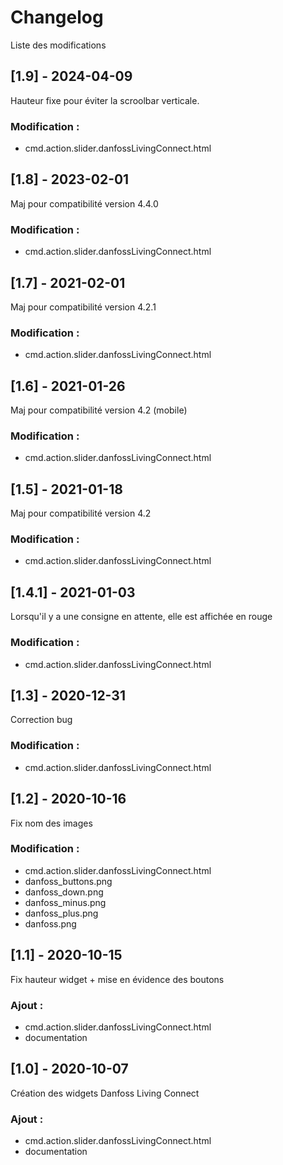 # Changelog
Liste des modifications

## [1.9] - 2024-04-09
Hauteur fixe pour éviter la scroolbar verticale.
### Modification :
- cmd.action.slider.danfossLivingConnect.html

## [1.8] - 2023-02-01
Maj pour compatibilité version 4.4.0
### Modification :
- cmd.action.slider.danfossLivingConnect.html

## [1.7] - 2021-02-01
Maj pour compatibilité version 4.2.1
### Modification :
- cmd.action.slider.danfossLivingConnect.html

## [1.6] - 2021-01-26
Maj pour compatibilité version 4.2 (mobile)
### Modification :
- cmd.action.slider.danfossLivingConnect.html

## [1.5] - 2021-01-18
Maj pour compatibilité version 4.2
### Modification :
- cmd.action.slider.danfossLivingConnect.html

## [1.4.1] - 2021-01-03
Lorsqu'il y a une consigne en attente, elle est affichée en rouge
### Modification :
- cmd.action.slider.danfossLivingConnect.html

## [1.3] - 2020-12-31
Correction bug
### Modification :
- cmd.action.slider.danfossLivingConnect.html

## [1.2] - 2020-10-16
Fix nom des images
### Modification :
- cmd.action.slider.danfossLivingConnect.html
- danfoss_buttons.png
- danfoss_down.png
- danfoss_minus.png
- danfoss_plus.png
- danfoss.png

## [1.1] - 2020-10-15
Fix hauteur widget + mise en évidence des boutons
### Ajout :
- cmd.action.slider.danfossLivingConnect.html
- documentation

## [1.0] - 2020-10-07
Création des widgets Danfoss Living Connect
### Ajout :
- cmd.action.slider.danfossLivingConnect.html
- documentation